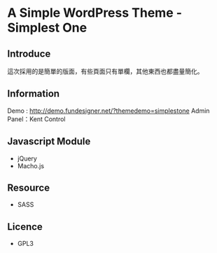 # A Simple WordPress Theme - Simplest One
## Introduce
這次採用的是簡單的版面，有些頁面只有單欄，其他東西也都盡量簡化。
## Information
Demo : http://demo.fundesigner.net/?themedemo=simplestone
Admin Panel：Kent Control
## Javascript Module
* jQuery
* Macho.js
## Resource
* SASS
## Licence
* GPL3